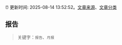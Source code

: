 :alarm_clock: 更新时间: 2025-08-14 13:52:52。[文章来源](/README.md)、[文章分类](/TAGS.md)

## 报告


> 关键字：`报告`、`月报`



